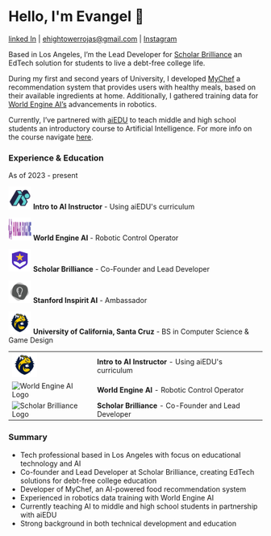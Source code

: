 # Hello, I'm Evangel 👋
[linked In](https://www.linkedin.com/in/evangel-hightower-rojas-924027302/) | ehightowerrojas@gmail.com | [Instagram](https://www.instagram.com/speedsheep_/)

Based in Los Angeles, I’m the Lead Developer for [Scholar Brilliance](https://scholarbrilliance.com/) an EdTech solution for students to live a debt-free college life.

During my first and second years of University, I developed [MyChef](https://mychef.replit.app/) a recommendation system that provides users with healthy meals, based on their available ingredients at home. Additionally, I gathered training data for [World Engine AI’s](https://worldengine.ai/) advancements in robotics.

Currently, I’ve partnered with [aiEDU](https://www.aiedu.org/) to teach middle and high school students an introductory course to Artificial Intelligence. For more info on the course navigate [here](https://www.notion.so/Intro-To-AI-23a5314941aa80e9843ffda2877484be?pvs=21).

### Experience & Education

As of 2023 - present

<img src="images/aiedu_logo.jpg" alt="aiEDU Logo" width="45" height="45">  **Intro to AI Instructor** - Using aiEDU's curriculum 

<img src="images/logo.png" alt="World Engine AI Logo" width="45" height="45">  **World Engine AI** - Robotic Control Operator

<img src="images/logo(1).png" alt="Scholar Brilliance Logo" width="45" height="45">  **Scholar Brilliance** - Co-Founder and Lead Developer

<img src="images/1630581976246.jpg" alt="Stanford Logo" width="45" height="45">  **Stanford Inspirit AI** - Ambassador

<img src="images/aiedu-logo.png" alt="UCSC Logo" width="45" height="45">  **University of California, Santa Cruz** - BS in Computer Science & Game Design

<table>
  <tr>
    <td><img src="images/aiedu-logo.png" alt="aiEDU Logo" width="50"></td>
    <td><strong>Intro to AI Instructor</strong> - Using aiEDU's curriculum</td>
  </tr>
  <tr>
    <td><img src="images/world-engine-logo.png" alt="World Engine AI Logo" width="50"></td>
    <td><strong>World Engine AI</strong> - Robotic Control Operator</td>
  </tr>
  <tr>
    <td><img src="images/scholar-brilliance-logo.png" alt="Scholar Brilliance Logo" width="50"></td>
    <td><strong>Scholar Brilliance</strong> - Co-Founder and Lead Developer</td>
  </tr>
</table>

### Summary

- Tech professional based in Los Angeles with focus on educational technology and AI
- Co-founder and Lead Developer at Scholar Brilliance, creating EdTech solutions for debt-free college education
- Developer of MyChef, an AI-powered food recommendation system
- Experienced in robotics data training with World Engine AI
- Currently teaching AI to middle and high school students in partnership with aiEDU
- Strong background in both technical development and education
